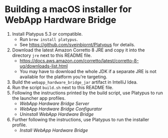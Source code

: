 # Building a macOS installer for WebApp Hardware Bridge

1. Install Platypus 5.3 or compatible.
    - Run `brew install platypus`.
    - See https://github.com/sveinbjornt/Platypus for details.
1. Download the latest Amazon Corretto 8 JRE and copy it into the directory `jre` next to this README file.
    - https://docs.aws.amazon.com/corretto/latest/corretto-8-ug/downloads-list.html
    - You may have to download the whole JDK if a separate JRE is not available for the platform you're targeting.
1. Build the `webapp_hardware_bridge_jar` artifact in IntelliJ Idea.
1. Run the script `build.sh` next to this README file.
1. Following the instructions printed by the build script, use Platypus to run the launcher app profiles.
    - *WebApp Hardware Bridge Server*
    - *WebApp Hardware Bridge Configurator*
    - *Uninstall WebApp Hardware Bridge*
1. Further following the instructions, use Platypus to run the installer profile.
    - *Install WebApp Hardware Bridge*
